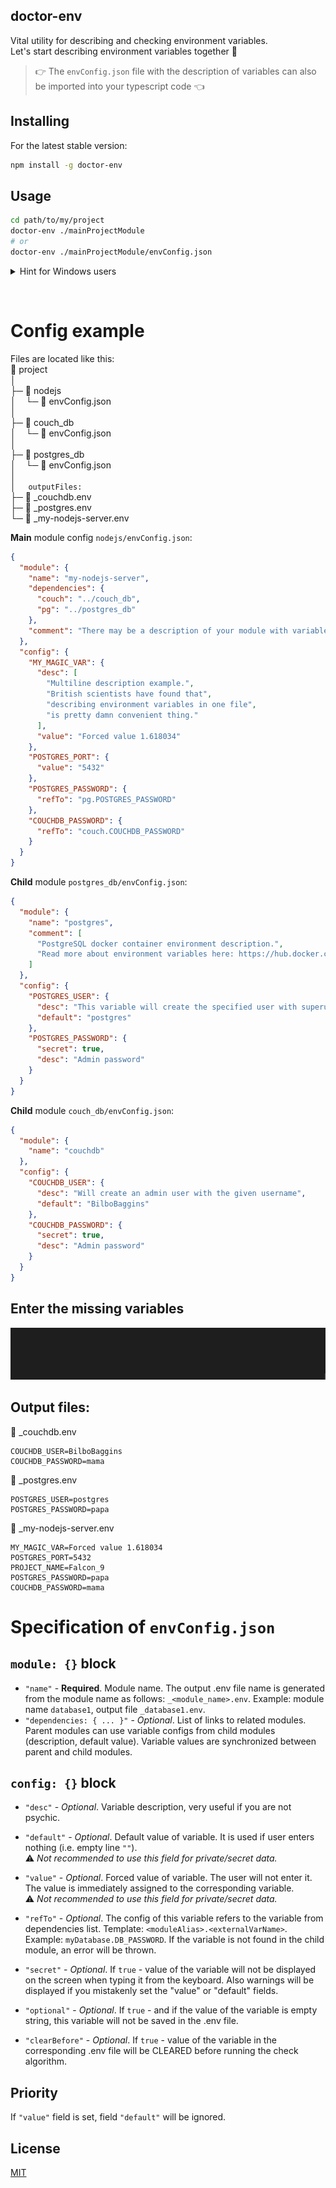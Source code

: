 ## doctor-env

Vital utility for describing and checking environment variables.  
Let's start describing environment variables together :two_men_holding_hands:  
> :point_right: The `envConfig.json` file with the description of variables can also be imported into your typescript code :point_left:

## Installing

For the latest stable version:

```bash
npm install -g doctor-env
```

## Usage

```bash
cd path/to/my/project
doctor-env ./mainProjectModule
# or
doctor-env ./mainProjectModule/envConfig.json
```

<details> 
  <summary>Hint for Windows users</summary>
  If the command is not found - add %USERPROFILE%\AppData\Roaming\npm to the PATH environment variable
</details>

&nbsp;

# Config example

<!-- https://github.com/ikatyang/emoji-cheat-sheet -->
Files are located like this:  
:file_folder: project\
│\
├─ :file_folder: nodejs\
│ &nbsp; &nbsp;└─ :page_facing_up: envConfig.json\
│\
├─ :file_folder: couch_db\
│ &nbsp; &nbsp;└─ :page_facing_up: envConfig.json\
│\
├─ :file_folder: postgres_db\
│ &nbsp; &nbsp;└─ :page_facing_up: envConfig.json\
│\
│ &nbsp; &nbsp; `outputFiles:`\
├─ :page_facing_up: _couchdb.env\
├─ :page_facing_up: _postgres.env\
└─ :page_facing_up: _my-nodejs-server.env

**Main** module config `nodejs/envConfig.json`:

```json
{
  "module": {
    "name": "my-nodejs-server",
    "dependencies": {
      "couch": "../couch_db",
      "pg": "../postgres_db"
    },
    "comment": "There may be a description of your module with variables here. Script does not use this information."
  },
  "config": {
    "MY_MAGIC_VAR": {
      "desc": [
        "Multiline description example.",
        "British scientists have found that",
        "describing environment variables in one file",
        "is pretty damn convenient thing."
      ],
      "value": "Forced value 1.618034"
    },
    "POSTGRES_PORT": {
      "value": "5432"
    },
    "POSTGRES_PASSWORD": {
      "refTo": "pg.POSTGRES_PASSWORD"
    },
    "COUCHDB_PASSWORD": {
      "refTo": "couch.COUCHDB_PASSWORD"
    }
  }
}
```

**Child** module `postgres_db/envConfig.json`:

```json
{
  "module": {
    "name": "postgres",
    "comment": [
      "PostgreSQL docker container environment description.",
      "Read more about environment variables here: https://hub.docker.com/_/postgres"
    ]
  },
  "config": {
    "POSTGRES_USER": {
      "desc": "This variable will create the specified user with superuser power and a database with the same name",
      "default": "postgres"
    },
    "POSTGRES_PASSWORD": {
      "secret": true,
      "desc": "Admin password"
    }
  }
}
```
**Child** module `couch_db/envConfig.json`:

```json
{
  "module": {
    "name": "couchdb"
  },
  "config": {
    "COUCHDB_USER": {
      "desc": "Will create an admin user with the given username",
      "default": "BilboBaggins"
    },
    "COUCHDB_PASSWORD": {
      "secret": true,
      "desc": "Admin password"
    }
  }
}
```

## Enter the missing variables
![console](./env_doctor.gif)

## Output files:
:page_facing_up: _couchdb.env
```
COUCHDB_USER=BilboBaggins
COUCHDB_PASSWORD=mama
```

:page_facing_up: _postgres.env
```
POSTGRES_USER=postgres
POSTGRES_PASSWORD=papa
```

:page_facing_up: _my-nodejs-server.env
```
MY_MAGIC_VAR=Forced value 1.618034
POSTGRES_PORT=5432
PROJECT_NAME=Falcon_9
POSTGRES_PASSWORD=papa
COUCHDB_PASSWORD=mama
```

# Specification of `envConfig.json`

## `module: {}` block

- `"name"` - **Required**. Module name. The output .env file name is generated from the module name as follows: `_<module_name>.env`. Example: module name `database1`, output file `_database1.env`.
- `"dependencies: { ... }"` - *Optional*. List of links to related modules. Parent modules can use variable configs from child modules (description, default value). Variable values are synchronized between parent and child modules.

## `config: {}` block
- `"desc"` - *Optional*. Variable description, very useful if you are not psychic.

- `"default"` - *Optional*. Default value of variable.
It is used if user enters nothing (i.e. empty line `""`).  
:warning: *Not recommended to use this field for private/secret data.*

- `"value"` - *Optional*. Forced value of variable.
The user will not enter it.
The value is immediately assigned to the corresponding variable.  
:warning: *Not recommended to use this field for private/secret data.*

- `"refTo"` - *Optional*. The config of this variable refers to the variable from dependencies list. Template: `<moduleAlias>.<externalVarName>`. Example: `myDatabase.DB_PASSWORD`. If the variable is not found in the child module, an error will be thrown.

- `"secret"` - *Optional*. If `true` - value of the variable will not be displayed on the screen when typing it from the keyboard. Also warnings will be displayed if you mistakenly set the "value" or "default" fields.

- `"optional"` - *Optional*. If `true` - and if the value of the variable is empty string, this variable will not be saved in the .env file.

- `"clearBefore"` - *Optional*. If `true` - value of the variable in the corresponding .env file will be CLEARED before running the check algorithm.

## Priority

If `"value"` field is set, field `"default"` will be ignored.

## License

[MIT](LICENSE)

